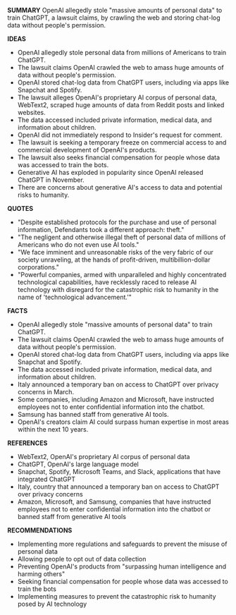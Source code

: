 **SUMMARY**
OpenAI allegedly stole "massive amounts of personal data" to train ChatGPT, a lawsuit claims, by crawling the web and storing chat-log data without people's permission.

**IDEAS**
* OpenAI allegedly stole personal data from millions of Americans to train ChatGPT.
* The lawsuit claims OpenAI crawled the web to amass huge amounts of data without people's permission.
* OpenAI stored chat-log data from ChatGPT users, including via apps like Snapchat and Spotify.
* The lawsuit alleges OpenAI's proprietary AI corpus of personal data, WebText2, scraped huge amounts of data from Reddit posts and linked websites.
* The data accessed included private information, medical data, and information about children.
* OpenAI did not immediately respond to Insider's request for comment.
* The lawsuit is seeking a temporary freeze on commercial access to and commercial development of OpenAI's products.
* The lawsuit also seeks financial compensation for people whose data was accessed to train the bots.
* Generative AI has exploded in popularity since OpenAI released ChatGPT in November.
* There are concerns about generative AI's access to data and potential risks to humanity.

**QUOTES**
* "Despite established protocols for the purchase and use of personal information, Defendants took a different approach: theft."
* "The negligent and otherwise illegal theft of personal data of millions of Americans who do not even use AI tools."
* "We face imminent and unreasonable risks of the very fabric of our society unraveling, at the hands of profit-driven, multibillion-dollar corporations."
* "Powerful companies, armed with unparalleled and highly concentrated technological capabilities, have recklessly raced to release AI technology with disregard for the catastrophic risk to humanity in the name of 'technological advancement.'"

**FACTS**
* OpenAI allegedly stole "massive amounts of personal data" to train ChatGPT.
* The lawsuit claims OpenAI crawled the web to amass huge amounts of data without people's permission.
* OpenAI stored chat-log data from ChatGPT users, including via apps like Snapchat and Spotify.
* The data accessed included private information, medical data, and information about children.
* Italy announced a temporary ban on access to ChatGPT over privacy concerns in March.
* Some companies, including Amazon and Microsoft, have instructed employees not to enter confidential information into the chatbot.
* Samsung has banned staff from generative AI tools.
* OpenAI's creators claim AI could surpass human expertise in most areas within the next 10 years.

**REFERENCES**
* WebText2, OpenAI's proprietary AI corpus of personal data
* ChatGPT, OpenAI's large language model
* Snapchat, Spotify, Microsoft Teams, and Slack, applications that have integrated ChatGPT
* Italy, country that announced a temporary ban on access to ChatGPT over privacy concerns
* Amazon, Microsoft, and Samsung, companies that have instructed employees not to enter confidential information into the chatbot or banned staff from generative AI tools

**RECOMMENDATIONS**
* Implementing more regulations and safeguards to prevent the misuse of personal data
* Allowing people to opt out of data collection
* Preventing OpenAI's products from "surpassing human intelligence and harming others"
* Seeking financial compensation for people whose data was accessed to train the bots
* Implementing measures to prevent the catastrophic risk to humanity posed by AI technology

